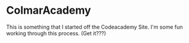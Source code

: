 # ColmarAcademy
This is something that I started off the Codeacademy Site.
I'm some fun working through this process. (Get it???)